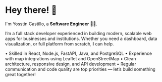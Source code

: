 # Hey there! 👋
I'm Yosstin Castillo, a **Software Engineer** 👨‍💻.

I’m a full stack developer experienced in building modern, scalable web apps for businesses and institutions. Whether you need a dashboard, data visualization, or full platform from scratch, I can help.

• Skilled in React, Node.js, FastAPI, Java, and PostgreSQL
• Experience with map integrations using Leaflet and OpenStreetMap
• Clean architecture, responsive design, and API development
• Regular communication and code quality are top priorities — let’s build something great together!
